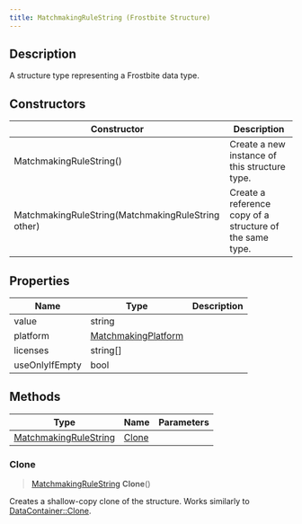 ```yaml
---
title: MatchmakingRuleString (Frostbite Structure)
---
```

## Description

A structure type representing a Frostbite data type.

## Constructors

| Constructor                                        | Description                                              |
| -------------------------------------------------- | -------------------------------------------------------- |
| MatchmakingRuleString()                            | Create a new instance of this structure type.            |
| MatchmakingRuleString(MatchmakingRuleString other) | Create a reference copy of a structure of the same type. |

## Properties

| Name           | Type                                       | Description |
| -------------- | ------------------------------------------ | ----------- |
| value          | string                                     |             |
| platform       | [MatchmakingPlatform](MatchmakingPlatform) |             |
| licenses       | string\[\]                                 |             |
| useOnlyIfEmpty | bool                                       |             |

## Methods

| Type                                           | Name            | Parameters |
| ---------------------------------------------- | --------------- | ---------- |
| [MatchmakingRuleString](MatchmakingRuleString) | [Clone](#clone) |            |

### Clone

> [MatchmakingRuleString](MatchmakingRuleString) **Clone**()

Creates a shallow-copy clone of the structure. Works similarly to [DataContainer::Clone](/vext/ref/cls/shr/datacontainer#clone).
